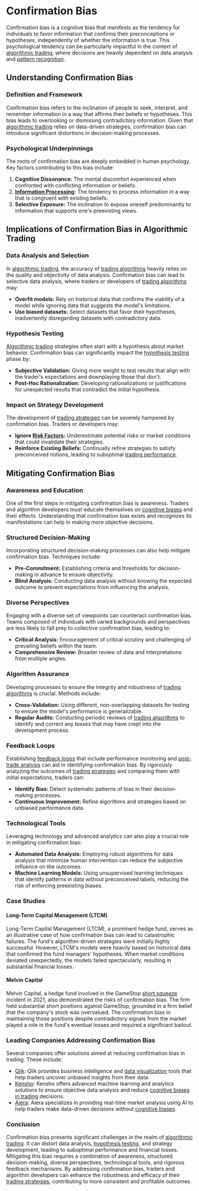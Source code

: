 # Confirmation Bias

Confirmation bias is a cognitive bias that manifests as the tendency for individuals to favor information that confirms their preconceptions or hypotheses, independently of whether the information is true. This psychological tendency can be particularly impactful in the context of [algorithmic trading](../a/algorithmic_trading.md), where decisions are heavily dependent on data analysis and [pattern recognition](../p/pattern_recognition.md).

## Understanding Confirmation Bias

### Definition and Framework

Confirmation bias refers to the inclination of people to seek, interpret, and remember information in a way that affirms their beliefs or hypotheses. This bias leads to overlooking or dismissing contradictory information. Given that [algorithmic trading](../a/algorithmic_trading.md) relies on data-driven strategies, confirmation bias can introduce significant distortions in decision-making processes.

### Psychological Underpinnings

The roots of confirmation bias are deeply embedded in human psychology. Key factors contributing to this bias include:

1. **Cognitive Dissonance:** The mental discomfort experienced when confronted with conflicting information or beliefs.
2. **[Information Processing](../i/information_processing_in_trading.md):** The tendency to process information in a way that is congruent with existing beliefs.
3. **Selective Exposure:** The inclination to expose oneself predominantly to information that supports one's preexisting views.

## Implications of Confirmation Bias in Algorithmic Trading

### Data Analysis and Selection

In [algorithmic trading](../a/algorithmic_trading.md), the accuracy of [trading algorithms](../t/trading_algorithms.md) heavily relies on the quality and objectivity of data analysis. Confirmation bias can lead to selective data analysis, where traders or developers of [trading algorithms](../t/trading_algorithms.md) may:

- **Overfit models:** Rely on historical data that confirms the viability of a model while ignoring data that suggests the model's limitations.
- **Use biased datasets:** Select datasets that favor their hypotheses, inadvertently disregarding datasets with contradictory data.

### Hypothesis Testing

[Algorithmic trading](../a/algorithmic_trading.md) strategies often start with a hypothesis about market behavior. Confirmation bias can significantly impact the [hypothesis testing](../h/hypothesis_testing.md) phase by:

- **Subjective Validation:** Giving more weight to test results that align with the trader's expectations and downplaying those that don't.
- **Post-Hoc Rationalization:** Developing rationalizations or justifications for unexpected results that contradict the initial hypothesis.

### Impact on Strategy Development

The development of [trading strategies](../t/trading_strategies.md) can be severely hampered by confirmation bias. Traders or developers may:

- **Ignore [Risk Factors](../r/risk_factors_in_trading.md):** Underestimate potential risks or market conditions that could invalidate their strategies.
- **Reinforce Existing Beliefs:** Continually refine strategies to satisfy preconceived notions, leading to suboptimal [trading performance](../t/trading_performance.md).

## Mitigating Confirmation Bias

### Awareness and Education

One of the first steps in mitigating confirmation bias is awareness. Traders and algorithm developers must educate themselves on [cognitive biases](../c/cognitive_biases_in_trading.md) and their effects. Understanding that confirmation bias exists and recognizes its manifestations can help in making more objective decisions.

### Structured Decision-Making

Incorporating structured decision-making processes can also help mitigate confirmation bias. Techniques include:

- **Pre-Commitment:** Establishing criteria and thresholds for decision-making in advance to ensure objectivity.
- **Blind Analysis:** Conducting data analysis without knowing the expected outcome to prevent expectations from influencing the analysis.

### Diverse Perspectives

Engaging with a diverse set of viewpoints can counteract confirmation bias. Teams composed of individuals with varied backgrounds and perspectives are less likely to fall prey to collective confirmation bias, leading to:

- **Critical Analysis:** Encouragement of critical scrutiny and challenging of prevailing beliefs within the team.
- **Comprehensive Review:** Broader review of data and interpretations from multiple angles.

### Algorithm Assurance

Developing processes to ensure the integrity and robustness of [trading algorithms](../t/trading_algorithms.md) is crucial. Methods include:

- **Cross-Validation:** Using different, non-overlapping datasets for testing to ensure the model's performance is generalizable.
- **Regular Audits:** Conducting periodic reviews of [trading algorithms](../t/trading_algorithms.md) to identify and correct any biases that may have crept into the development process.

### Feedback Loops

Establishing [feedback loops](../f/feedback_loops_in_trading.md) that include performance monitoring and [post-trade analysis](../p/post-trade_analysis.md) can aid in identifying confirmation bias. By rigorously analyzing the outcomes of [trading strategies](../t/trading_strategies.md) and comparing them with initial expectations, traders can:

- **Identify Bias:** Detect systematic patterns of bias in their decision-making processes.
- **Continuous Improvement:** Refine algorithms and strategies based on unbiased performance data.

### Technological Tools

Leveraging technology and advanced analytics can also play a crucial role in mitigating confirmation bias:

- **Automated Data Analysis:** Employing robust algorithms for data analysis that minimize human intervention can reduce the subjective influence on the outcomes.
- **Machine Learning Models:** Using unsupervised learning techniques that identify patterns in data without preconceived labels, reducing the risk of enforcing preexisting biases.

### Case Studies

#### Long-Term Capital Management (LTCM)

Long-Term Capital Management (LTCM), a prominent hedge fund, serves as an illustrative case of how confirmation bias can lead to catastrophic failures. The fund's algorithm-driven strategies were initially highly successful. However, LTCM's models were heavily based on historical data that confirmed the fund managers' hypotheses. When market conditions deviated unexpectedly, the models failed spectacularly, resulting in substantial financial losses.

#### Melvin Capital

Melvin Capital, a hedge fund involved in the GameStop [short squeeze](../s/short_squeeze.md) incident in 2021, also demonstrated the risks of confirmation bias. The firm held substantial short positions against GameStop, grounded in a firm belief that the company's stock was overvalued. The confirmation bias in maintaining those positions despite contradictory signals from the market played a role in the fund's eventual losses and required a significant bailout.

### Leading Companies Addressing Confirmation Bias

Several companies offer solutions aimed at reducing confirmation bias in trading. These include:

- [Qlik](https://www.qlik.com): Qlik provides business intelligence and [data visualization](../d/data_visualization.md) tools that help traders uncover unbiased insights from their data.
- [Kensho](https://www.kensho.com): Kensho offers advanced machine learning and analytics solutions to ensure objective data analysis and reduce [cognitive biases in trading](../c/cognitive_biases_in_trading.md) decisions.
- [Aiera](https://www.aiera.com): Aiera specializes in providing real-time market analysis using AI to help traders make data-driven decisions without [cognitive biases](../c/cognitive_biases_in_trading.md).

### Conclusion

Confirmation bias presents significant challenges in the realm of [algorithmic trading](../a/algorithmic_trading.md). It can distort data analysis, [hypothesis testing](../h/hypothesis_testing.md), and strategy development, leading to suboptimal performance and financial losses. Mitigating this bias requires a combination of awareness, structured decision-making, diverse perspectives, technological tools, and rigorous feedback mechanisms. By addressing confirmation bias, traders and algorithm developers can enhance the robustness and efficacy of their [trading strategies](../t/trading_strategies.md), contributing to more consistent and profitable outcomes.
